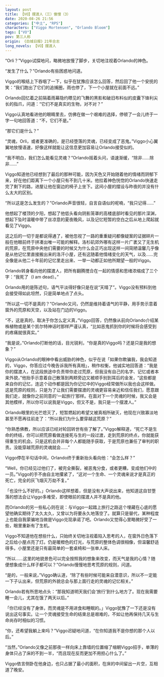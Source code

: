 ```yaml
---
layout: post
title: 【VO】摆渡人（三）傲慢（3）
date: 2020-08-26 21:56
categories: ["中土", "RPS"]
characters: ["Viggo Mortensen", "Orlando Bloom"]
tags: ["VO"]
pov: 第三人称
origin: 《白城日报》21年合志
long_novels: 【VO】摆渡人
---
```


“Orli？”Viggo试探地问，略微地放慢了脚步，关切地注视着Orlando的神色。

“发生了什么？”Orlando有些困惑地问道。

Viggo的喉结上下吞咽了一下，似乎在犹豫应该怎么回答，然后回了他一个安抚的笑：“我们跑出了它们的追捕圈，雨也停了，下一个小屋就在前面不远。”

Orlando回忆着之前隔着雨幕隐约瞟见的飞舞的黑影和破旧布料似的皮囊下锋利尖长的指爪，问道：“它们不是真实的生物，对不对？”

Viggo认真地看进他的眼睛里去，仿佛在做一个艰难的选择，停顿了一会儿终于一字一句地回答道：“不，它们不是。”

“那它们是什么？”

“灵魂，Orli，或者更准确的，是已经堕落的灵魂，已经变成了恶鬼。”Viggo小心翼翼地放慢语速，好像这样就能让这信息更加容易让Orlando接受似的。

“我不明白，我们怎么能看见灵魂？”Orlando摇着头问，语速渐缓，“除非……除非……”

Viggo知道他已经想到了最后的那种可能，因为天色又开始随着他的情绪而阴郁下来，好在他们距离下一个小屋只有不到几十米。他拉着神色恍惚的Orlando快速走完了剩下的路，进屋让他在窗边的椅子上坐下。这间小屋的摆设与昨夜的并没有什么太大的区别。

“所以这是怎么发生的？”Orlando声音很轻，自言自语似的呢喃，“我只记得……”

他想起了楼顶的夕阳，想起了他低头看向阴影笼罩的高楼底部时看见的那片深渊，想起下坠时温暖中带了丝凉意的夏夜晚风，以及记忆短暂的空白之后从地上爬起就看见了Viggo。

这之后的一切于是都说得通了，被他忽视了一路的重重疑问都像疑案的证据碎片一般在他眼前终于拼凑出唯一可能的解释。洛杉矶郊外哪有这样一片广袤又了无生机的荒原，在荒原中央他们需要的时候又为什么会正巧出现这样一间简陋温馨几乎像是从他记忆里直接搬出来的洛汗小屋，还有这随着他情绪变化的天气，以及……完全像是从他二十年前的记忆里走出来、一举一动都正如他所期望一般的Viggo。

Orlando转身看向他的摆渡人，把所有翻腾搅合在一起的情感和思绪浓缩成了三个字：“我死了（I am dead）。”

Orlando用的是陈述句，语气平淡得好像只是在说“天晴了”。Viggo没有预料到他会接受得如此坦然，只是简单地点了点头。

“所以这一切不是真的？”Orlando又问，仍然是维持着语气的平静，用手势示意着窗外的荒原和天空，以及站在门边的Viggo。

“不，这是真的，取决于你怎么定义真，”Viggo回答，仍然像从前向Orlando介绍某株植物或是某个凯尔特神话时那样严谨认真，“比如恶鬼抓到你的时候将会感受到的疼痛就很真实。”

“我是说，”Orlando打断他的话，目光锐利，“你是真的Viggo吗？还是只是我的想象？”

Viggo从Orlando的眼神中看出威胁的神色，似乎在说「如果你欺骗我，我会知道的，Viggo，你答应过今晚告诉我所有真相」，稍作权衡，他诚实地回答道：“我是你的摆渡人，在这段旅途中负责带你走过荒原，但我没有自己的名字、记忆或者本来外貌，”他抬手示意着自己散落到两颊旁边又被顺手别到耳后的金发，“这些都是来自你的记忆，连这个动作都是因为你记忆中的Viggo经常做所以我也会这样做。这是荒原的规则，只是为了让我们需要摆渡的灵魂更容易亲近和信任我们，愿意跟我们走，就像你之前同意的‘一起旅行’那样。在面对下一个灵魂的时候，我又会是其他模样，所以你可以说我是Viggo，但又不是，我只是一个摆渡人。”

Orlando眼里的光芒熄灭了，短暂燃起的希望又被真相所破灭，他现在兴致寡淡地甚至不愿再往前走了：“所以我们为什么要穿越这荒原？”

“你熟悉佛教，所以应该已经对轮回转世有些了解了。”Viggo解释道，“死亡不是生命的终结，你可以把荒原看做连接死与生的一段过渡，走到荒原的终点，你就能获得重生的机会。只是这机会并非每个人都能随手获取，于是荒原也兼任了审判的职责。没能穿越荒原的灵魂就会……”

Viggo停在半句话中间，Orlando终于重新抬头看向他：“会怎么样？”

“Well，你已经见过他们了，被完全撕裂，被恶鬼分食，或者更糟，变成他们中的一员。”Viggo的手不由自主地攥紧了，“这对一个生命、一个灵魂来说才是真正的死亡，完全的灰飞烟灭万劫不复。”

「也没什么不好的。」Orlando这样想着，但是没有大声说出来，他知道这自甘堕落的想法会让Viggo多难受，即使眼前的摆渡人并不是真的他。

而Orlando的另一些私心则在说：与Viggo一起踏上旅行之路这个埋藏在心底的愿望他确实期待了太久太久，又曾以为将要永久地落空了。就算只是替代，某种程度上也能自我蒙骗地当做是Viggo兑现承诺了吧。Orlando又觉得心里略微好受了一些，眼里重新有了生机。

Viggo不知道他在想些什么，只始终关切地注视着陷入思考的人，在窗外日色落下之后给小屋点亮了灯。仍是暖橙色的灯光，与荒原的整体色调很相像，但温馨舒适得多。小屋里还是只有最简单的一套桌椅和一张单人床。

“所以……这里的地貌景色可以完全按照我的想象来改变，而天气是我的心情？随便想象成什么样子都可以？”Orlando慢慢地思考荒原的规则，问道。

“是的，一般来说，”Viggo确认道，“除了有些时候可能来自潜意识，所以不一定能一下子认出来，但荒原的外貌总会与那上面行走的灵魂的记忆相关。”

Orlando若有所思地点头：“那我知道明天我们会‘旅行’到什么地方了。现在我需要睡一会儿，尤其在饿了两天以后。”

「你已经没有了身体，而灵魂是不用进食和睡眠的。」Viggo犹豫了一下还是没有说出这句事实。让一个灵魂接受生命的结束总是艰难的，不如让他再保持几天与生命尚存时相似的习惯。

“你，还希望我躺上来吗？”Viggo迟疑地问道，“在你知道我不是你想的那个人以后。”

“当然，”Orlando又像之前那夜一样向床上靠墙的位置缩了缩朝Viggo招手，单薄的身体只占了床的不到一半，“而且现在反而更加不用担心什么了。”

Viggo依言侧卧在他身边，也只占据了最小的面积，在床的中间留出一片空，互相道了晚安。
